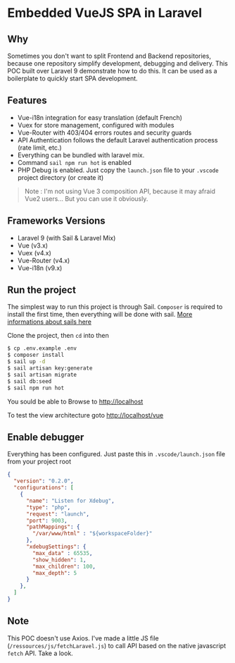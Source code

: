 # Embedded VueJS SPA in Laravel

## Why
Sometimes you don't want to split Frontend and Backend repositories, because one repository simplify development, debugging and delivery. This POC built over Laravel 9 demonstrate how to do this. It can be used as a boilerplate to quickly start SPA development.

## Features
- Vue-i18n integration for easy translation (default French)
- Vuex for store management, configured with modules
- Vue-Router with 403/404 errors routes and security guards
- API Authentication follows the default Laravel authentication process (rate limit, etc.)
- Everything can be bundled with laravel mix.
- Command `sail npm run hot` is enabled
- PHP Debug is enabled. Just copy the `launch.json` file to your `.vscode` project directory (or create it)

> Note : I'm not using Vue 3 composition API, because it may afraid Vue2 users... But you can use it obviously.

## Frameworks Versions
- Laravel 9 (with Sail & Laravel Mix)
- Vue (v3.x)
- Vuex (v4.x)
- Vue-Router (v4.x)
- Vue-i18n (v9.x)


## Run the project
The simplest way to run this project is through Sail. `Composer` is required to install the first time, then everything will be done with sail. [More informations about sails here](https://laravel.com/docs/9.x/sail)

Clone the project, then `cd` into then
```bash
$ cp .env.example .env
$ composer install
$ sail up -d
$ sail artisan key:generate
$ sail artisan migrate
$ sail db:seed
$ sail npm run hot
```

You sould be able to Browse to [http://localhost](http://localhost)

To test the view architecture goto [http://localhost/vue](http://localhost/vue)

## Enable debugger
Everything has been configured. Just paste this in `.vscode/launch.json` file from your project root
```json
{
  "version": "0.2.0",
  "configurations": [
    {
      "name": "Listen for Xdebug",
      "type": "php",
      "request": "launch",
      "port": 9003,
      "pathMappings": {
        "/var/www/html" : "${workspaceFolder}"
      },
      "xdebugSettings": {
        "max_data" : 65535,
        "show_hidden": 1,
        "max_children": 100,
        "max_depth": 5
      }
    },
  ]
}
```


## Note
This POC doesn't use Axios. I've made a little JS file (`/ressources/js/fetchLaravel.js`) to call API based on the native javascript `fetch` API. Take a look.
